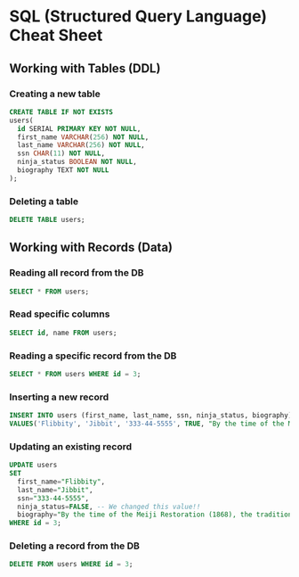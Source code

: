 SQL (Structured Query Language) Cheat Sheet
===

## Working with Tables (DDL)

### Creating a new table

```sql
CREATE TABLE IF NOT EXISTS
users(
  id SERIAL PRIMARY KEY NOT NULL,
  first_name VARCHAR(256) NOT NULL,
  last_name VARCHAR(256) NOT NULL,
  ssn CHAR(11) NOT NULL,
  ninja_status BOOLEAN NOT NULL,
  biography TEXT NOT NULL
);
```

### Deleting a table

```sql
DELETE TABLE users;
```

## Working with Records (Data)

### Reading all record from the DB

```sql
SELECT * FROM users;
```

### Read specific columns

```sql
SELECT id, name FROM users;
```

### Reading a specific record from the DB

```sql
SELECT * FROM users WHERE id = 3;
```

### Inserting a new record

```sql
INSERT INTO users (first_name, last_name, ssn, ninja_status, biography)
VALUES('Flibbity', 'Jibbit', '333-44-5555', TRUE, "By the time of the Meiji Restoration (1868), the tradition of the shinobi had become a topic of popular imagination and mystery in Japan. Ninja figured prominently in legend and folklore, where they were associated with legendary abilities such as invisibility, walking on water and control over the natural elements. As a consequence, their perception in popular culture is often based on such legend and folklore than on the spies of the Sengoku period.");
```

### Updating an existing record

```sql
UPDATE users
SET
  first_name="Flibbity",
  last_name="Jibbit",
  ssn="333-44-5555",
  ninja_status=FALSE, -- We changed this value!!
  biography="By the time of the Meiji Restoration (1868), the tradition of the shinobi had become a topic of popular imagination and mystery in Japan. Ninja figured prominently in legend and folklore, where they were associated with legendary abilities such as invisibility, walking on water and control over the natural elements. As a consequence, their perception in popular culture is often based on such legend and folklore than on the spies of the Sengoku period."
WHERE id = 3;
```

### Deleting a record from the DB

```sql
DELETE FROM users WHERE id = 3;
```
